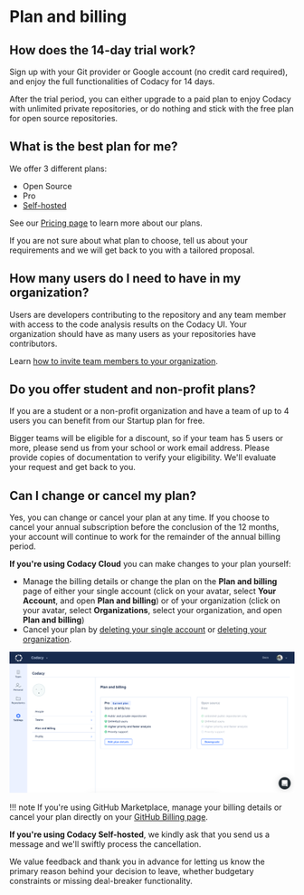 # Plan and billing

## How does the 14-day trial work?

Sign up with your Git provider or Google account (no credit card required), and enjoy the full functionalities of Codacy for 14 days.

After the trial period, you can either upgrade to a paid plan to enjoy Codacy with unlimited private repositories, or do nothing and stick with the free plan for open source repositories.

## What is the best plan for me?

We offer 3 different plans:

-   Open Source
-   Pro
-   [Self-hosted](https://www.codacy.com/self-hosted)

See our [Pricing page](https://www.codacy.com/pricing) to learn more about our plans.

If you are not sure about what plan to choose, tell us about your requirements and we will get back to you with a tailored proposal.

## How many users do I need to have in my organization?

Users are developers contributing to the repository and any team member with access to the code analysis results on the Codacy UI. Your organization should have as many users as your repositories have contributors.

Learn [how to invite team members to your organization](../manual-organizations/creating-and-managing-teams.md).

## Do you offer student and non-profit plans?

If you are a student or a non-profit organization and have a team of up to 4 users you can benefit from our Startup plan for free.

Bigger teams will be eligible for a discount, so if your team has 5 users or more, please send us from your school or work email address. Please provide copies of documentation to verify your eligibility. We'll evaluate your request and get back to you.

## Can I change or cancel my plan?

Yes, you can change or cancel your plan at any time. If you choose to cancel your annual subscription before the conclusion of the 12 months, your account will continue to work for the remainder of the annual billing period.

**If you're using Codacy Cloud** you can make changes to your plan yourself:

-   Manage the billing details or change the plan on the **Plan and billing** page of either your single account (click on your avatar, select **Your Account**, and open **Plan and billing**) or of your organization (click on your avatar, select **Organizations**, select your organization, and open **Plan and billing**)
-   Cancel your plan by [deleting your single account](../your-account/profile-manage.md#deleting-your-account) or [deleting your organization](../synced-organizations/what-are-synced-organizations.md#deleting-an-organization).

![](images/plan-billing.png)

!!! note
    If you're using GitHub Marketplace, manage your billing details or cancel your plan directly on your [GitHub Billing page](https://github.com/settings/billing).

**If you're using Codacy Self-hosted**, we kindly ask that you send us a message and we'll swiftly process the cancellation.

We value feedback and thank you in advance for letting us know the primary reason behind your decision to leave, whether budgetary constraints or missing deal-breaker functionality.
